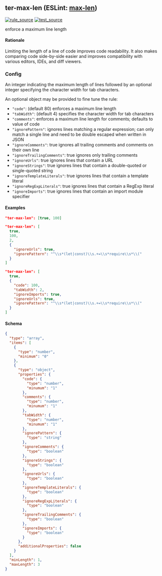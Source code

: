 <!-- Start:AutoDoc:: Modify `src/readme/rules.ts` and run `gulp readme` to update block -->

## ter-max-len (ESLint: [max-len](http://eslint.org/docs/rules/max-len))

[![rule_source](https://img.shields.io/badge/%F0%9F%93%8F%20rule-source-green.svg)](https://github.com/buzinas/tslint-eslint-rules/blob/master/src/rules/terMaxLenRule.ts)
[![test_source](https://img.shields.io/badge/%F0%9F%93%98%20test-source-blue.svg)](https://github.com/buzinas/tslint-eslint-rules/blob/master/src/test/rules/terMaxLenRuleTests.ts)

enforce a maximum line length

#### Rationale

Limiting the length of a line of code improves code readability.
It also makes comparing code side-by-side easier and improves compatibility with
various editors, IDEs, and diff viewers.

### Config

An integer indicating the maximum length of lines followed by an optional integer specifying
the character width for tab characters.

An optional object may be provided to fine tune the rule:

- `"code"`: (default 80) enforces a maximum line length
- `"tabWidth"`: (default 4) specifies the character width for tab characters
- `"comments"`: enforces a maximum line length for comments; defaults to value of code
- `"ignorePattern"`: ignores lines matching a regular expression; can only match a single
  line and need to be double escaped when written in JSON
- `"ignoreComments"`: true ignores all trailing comments and comments on their own line
- `"ignoreTrailingComments"`: true ignores only trailing comments
- `"ignoreUrls"`: true ignores lines that contain a URL
- `"ignoreStrings"`: true ignores lines that contain a double-quoted or single-quoted string
- `"ignoreTemplateLiterals"`: true ignores lines that contain a template literal
- `"ignoreRegExpLiterals"`: true ignores lines that contain a RegExp literal
- `"ignoreImports"`: true ignores lines that contain an import module specifier

#### Examples

```json
"ter-max-len": [true, 100]
```

```json
"ter-max-len": [
  true,
  100,
  2,
  {
    "ignoreUrls": true,
    "ignorePattern": "^\\s*(let|const)\\s.+=\\s*require\\s*\\("
  }
]
```

```json
"ter-max-len": [
  true,
  {
    "code": 100,
    "tabWidth": 2,
    "ignoreImports": true,
    "ignoreUrls": true,
    "ignorePattern": "^\\s*(let|const)\\s.+=\\s*require\\s*\\("
  }
]
```

#### Schema

```json
{
  "type": "array",
  "items": [
    {
      "type": "number",
      "minimum": "0"
    },
    {
      "type": "object",
      "properties": {
        "code": {
          "type": "number",
          "minumum": "1"
        },
        "comments": {
          "type": "number",
          "minumum": "1"
        },
        "tabWidth": {
          "type": "number",
          "minumum": "1"
        },
        "ignorePattern": {
          "type": "string"
        },
        "ignoreComments": {
          "type": "boolean"
        },
        "ignoreStrings": {
          "type": "boolean"
        },
        "ignoreUrls": {
          "type": "boolean"
        },
        "ignoreTemplateLiterals": {
          "type": "boolean"
        },
        "ignoreRegExpLiterals": {
          "type": "boolean"
        },
        "ignoreTrailingComments": {
          "type": "boolean"
        },
        "ignoreImports": {
          "type": "boolean"
        }
      },
      "additionalProperties": false
    }
  ],
  "minLength": 1,
  "maxLength": 3
}
```

<!-- End:AutoDoc -->
